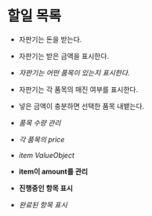 # 할일 목록

- 자판기는 돈을 받는다.
- 자판기는 받은 금액을 표시한다.
- *자판기는 어떤 품목이 있는지 표시한다.*
- 자판기는 각 품목의 매진 여부를 표시한다.
- 넣은 금액이 충분하면 선택한 품목 내뱉는다.
- *품목 수량 관리*
- *각 품목의 price*
- *item ValueObject*
- **item이 amount를 관리**


- **진행중인 항목 표시**
- *완료된 항목 표시*
